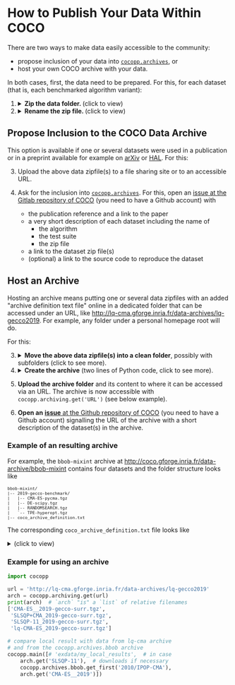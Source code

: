 # How to Publish Your Data Within COCO

There are two ways to make data easily accessible to the community:

- propose inclusion of your data into [`cocopp.archives`](https://numbbo.github.io/data-archive), or
- host your own COCO archive with your data.

In both cases, first, the data need to be prepared. For this, for each
dataset (that is, each benchmarked algorithm variant):

  1. <details><summary><b>Zip the data folder.
     </b> (click to view)</summary>
     A data zipfile contains a single folder under which all data from a
     single full experiment was collected.
     <tt>.gzip</tt> or <tt>.tgz</tt> or <tt>.zip</tt> are valid formats.
     </details>

  1. <details><summary><b>Rename the zip file.
     </b> (click to view)</summary>
     The name of the zipfile defines the name of the data set.
     The name should represent the benchmarked algorithm and may contain
     authors names (but rather not the name of the test suite).
     The name can have any length, but the first ten-or-so characters should
     be a meaningful algorithm "abbreviation".

## Propose Inclusion to the COCO Data Archive

This option is available if one or several datasets were used in a publication
or in a preprint available for example on [arXiv](https://arxiv.org) or
[HAL](https://hal.archives-ouvertes.fr).
For this:

  3. Upload the above data zipfile(s) to a file sharing site or to an accessible URL.
  4. Ask for the inclusion into [`cocopp.archives`](https://numbbo.github.io/data-archive).
     For this, open an [issue at the Gitlab repository of COCO](https://github.com/numbbo/coco/issues)
     (you need to have a Github account) with

     - the publication reference and a link to the paper
     - a very short description of each dataset including the name of
       - the algorithm
       - the test suite
       - the zip file
     - a link to the dataset zip file(s)
     - (optional) a link to the source code to reproduce the dataset

## Host an Archive

Hosting an archive means putting one or several data zipfiles with an added
"archive definition text file" online in a dedicated folder that can be
accessed under an URL, like http://lq-cma.gforge.inria.fr/data-archives/lq-gecco2019.
For example, any folder under a personal homepage root will do.

For this:

  3. <details><summary><b>Move the above data zipfile(s) into a clean folder</b>,
     possibly with subfolders (click to see more).</summary>
     The folder name is only used as part of the URL and can be changed after
     creating the archive. If desired, subfolders can be created that become part
     of the names of the datasets under this subfolder. These can not be changed
     without repeating the following creation procedure:</details>

  1. <details><summary><b>Create the archive</b>
     (two lines of Python code, click to see more).</summary>
     Assume the data zipfiles are in the folder <tt>elisa_2020</tt> or its
     subfolders and <tt>cocopp</tt> is installed (<tt>pip install cocopp</tt>).
     In a Python shell, it suffices to type:

     ```python
     import cocopp
     cocopp.archiving.create('elisa_2020')
     ```

     thereby "creating" the archive locally by adding an archive
     definition file to the folder <tt>elisa_2020</tt>.
     Archives can contain other archives as subfolders or,
     the other way around, additional subarchives can be
     created in any archive subfolder. This is how
     http://coco.gforge.inria.fr/data-archive is organize.
     <details><summary>Alternative code (from a system shell, click to expand)</summary>
     <tt>python -c "import cocopp; cocopp.archiving.create('elisa_2020')"</tt>
     </details>
     </details>

  1. **Upload the archive folder** and its content to where it can be accessed
     via an URL. The archive is now accessible with `cocopp.archiving.get('URL')`
     (see below example).

  1. **Open an** [**issue** at the Github repository of COCO](https://github.com/numbbo/coco/issues)
     (you need to have a Github account) signalling the URL of the archive with
     a short description of the dataset(s) in the archive.

### Example of an resulting archive

For example, the `bbob-mixint` archive at
http://coco.gforge.inria.fr/data-archive/bbob-mixint
contains four datasets and the folder structure looks like
<font size="1">

```
bbob-mixint/
|-- 2019-gecco-benchmark/
|   |-- CMA-ES-pycma.tgz
|   |-- DE-scipy.tgz
|   |-- RANDOMSEARCH.tgz
|   `-- TPE-hyperopt.tgz
|-- coco_archive_definition.txt
```

</font>

The corresponding `coco_archive_definition.txt` file looks like
<details ><summary>(click to view)</summary><font size="1">

```python
[
('2019-gecco-benchmark/CMA-ES-pycma.tgz',
     '0d8e7f2c77f4e43176bc9424ee8f9a0bfe8e7f66fabc95b15ea7a56ad8b1d667',
     38514),
('2019-gecco-benchmark/DE-scipy.tgz',
     '494483b1bce9185f8977ce9abf6f6eac3a660efd6fa09321e305dfb79296cd18',
     35401),
('2019-gecco-benchmark/RANDOMSEARCH.tgz',
     '14b237093fd1f393871c578b6b28b6f9a6c3d8dc8921e3bdb024b3cc7cdd287d',
     26006),
('2019-gecco-benchmark/TPE-hyperopt.tgz',
     '34fede46a00c8adef4c388565c3b759c07a7d7d83366e115632b407764e64bf6',
     19633)]
```

</font>
with hashcodes and filesizes as additional entries.
</details>

### Example for using an archive

```python
import cocopp

url = 'http://lq-cma.gforge.inria.fr/data-archives/lq-gecco2019'
arch = cocopp.archiving.get(url)
print(arch)  # `arch` "is" a `list` of relative filenames
['CMA-ES__2019-gecco-surr.tgz',
 'SLSQP+CMA_2019-gecco-surr.tgz',
 'SLSQP-11_2019-gecco-surr.tgz',
 'lq-CMA-ES_2019-gecco-surr.tgz']

# compare local result with data from lq-cma archive
# and from the cocopp.archives.bbob archive
cocopp.main([# 'exdata/my_local_results',  # in case
    arch.get('SLSQP-11'),  # downloads if necessary
    cocopp.archives.bbob.get_first('2010/IPOP-CMA'),
    arch.get('CMA-ES__2019')])
```
